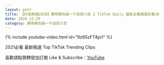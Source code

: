 ```yaml
---
layout: post
title: 【抖音熱搜2020】黄明昊伤敌一千自损八百 2 TikTok Daily 最新必看精選合集2020 12 29
date: 2020-12-29
category: 黄明昊伤敌一千自损八百
---
```


{% include youtube-video.html id="9z65zFT4prI" %}

2021必看 最新精選 Top TikTok Trending Clips

喜歡請點贊轉發加訂閱 Like & Subscribe：[YouTube](https://www.youtube.com/channel/UCAoR7VcanIPd04uEq_GIylA/videos)

